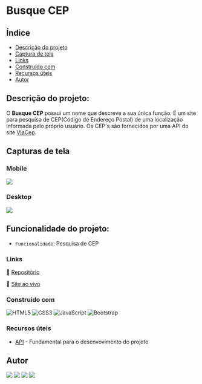 # Busque CEP

## Índice

- [Descrição do projeto](#descrição-do-projeto)
- [Captura de tela](#capturas-de-tela)
- [Links](#links)
- [Construído com](#construído-com)
- [Recursos úteis](#recursos-úteis)
- [Autor](#autor)

## Descrição do projeto:

O **Busque CEP** possui um nome que descreve a sua única função. É um site para pesquisa de CEP(Código de Endereço Postal) de uma localização informada pelo próprio usuário. Os CEP´s são fornecidos por uma API do site [ViaCep](https://viacep.com.br/).

## Capturas de tela

### Mobile

![](/src/images/screenshots/captura-mobile.png)

### Desktop

![](/src/images/screenshots/captura-desktop.png)


## Funcionalidade do projeto:

- `Funcionalidade`: Pesquisa de CEP

### Links

🔗 [Repositório](https://github.com/higor-costa/pesquisa-cep)   

🔗 [Site ao vivo](https://higor-costa.github.io/pesquisa-cep/)

### Construído com

![HTML5](https://img.shields.io/badge/html5-%23E34F26.svg?style=for-the-badge&logo=html5&logoColor=white)
![CSS3](https://img.shields.io/badge/css3-%231572B6.svg?style=for-the-badge&logo=css3&logoColor=white)
![JavaScript](https://img.shields.io/badge/javascript-%23323330.svg?style=for-the-badge&logo=javascript&logoColor=%23F7DF1E)
![Bootstrap](https://img.shields.io/badge/bootstrap-%23563D7C.svg?style=for-the-badge&logo=bootstrap&logoColor=white)

### Recursos úteis

- [API](https://viacep.com.br/) - Fundamental para o desenvovimento do projeto

## Autor

<div> 
<a href="https://www.linkedin.com/in/higor-costa-/" target="_blank" ><img src="https://img.shields.io/badge/-LinkedIn-%230077B5?style=for-the-badge&logo=linkedin&logoColor=white" target="_blank"></a>    
<a href = "mailto:higorcosta972@gmail.com"><img src="https://img.shields.io/badge/Gmail-D14836?style=for-the-badge&logo=gmail&logoColor=white" target="_blank"></a>
<a href="https://higor-costa.github.io/meu-portfolio/" target="_blank"><img src="https://shields.io/badge/Portfolio-%23000000.svg?style=for-the-badge&logo=firefox&logoColor=#FF7139" target="_blank"></a>
<a href="https://instagram.com/higu.costa" target="_blank"><img src="https://img.shields.io/badge/-Instagram-%23E4405F?style=for-the-badge&logo=instagram&logoColor=white" target="_blank"></a>
</div>
